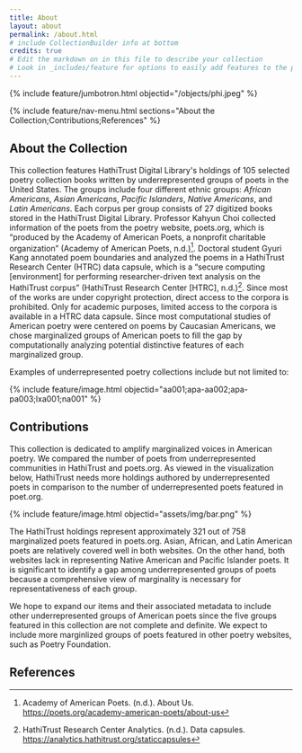 ```yaml
---
title: About
layout: about
permalink: /about.html
# include CollectionBuilder info at bottom
credits: true
# Edit the markdown on in this file to describe your collection
# Look in _includes/feature for options to easily add features to the page
---
```

{% include feature/jumbotron.html objectid="/objects/phi.jpeg" %}

{% include feature/nav-menu.html sections="About the Collection;Contributions;References" %}

## About the Collection
This collection features HathiTrust Digital Library's holdings of 105 selected poetry collection books written by underrepresented groups of poets in the United States. The groups include four different ethnic groups: _African Americans_, _Asian Americans_, _Pacific Islanders_, _Native Americans_, and _Latin Americans_. Each corpus per group consists of 27 digitized books stored in the HathiTrust Digital Library. Professor Kahyun Choi collected information of the poets from the poetry website, poets.org, which is “produced by the Academy of American Poets, a nonprofit charitable organization” (Academy of American Poets, n.d.)[^1]. Doctoral student Gyuri Kang annotated poem boundaries and analyzed the poems in a HathiTrust Research Center (HTRC) data capsule, which is a “secure computing [environment] for performing researcher-driven text analysis on the HathiTrust corpus” (HathiTrust Research Center [HTRC], n.d.)[^2]. Since most of the works are under copyright protection, direct access to the corpora is prohibited. Only for academic purposes, limited access to the corpora is available in a HTRC data capsule. Since most computational studies of American poetry were centered on poems by Caucasian Americans, we chose marginalized groups of American poets to fill the gap by computationally analyzing potential distinctive features of each marginalized group.

Examples of underrepresented poetry collections include but not limited to:

{% include feature/image.html objectid="aa001;apa-aa002;apa-pa003;lxa001;na001" %}

## Contributions
This collection is dedicated to amplify marginalized voices in American poetry. We compared the number of poets from underrepresented communities in HathiTrust and poets.org. As viewed in the visualization below, HathiTrust needs more holdings authored by underrepresented poets in comparison to the number of underrepresented poets featured in poet.org.

{% include feature/image.html objectid="assets/img/bar.png" %}

The HathiTrust holdings represent approximately 321 out of 758 marginalized poets featured in poets.org. Asian, African, and Latin American poets are relatively covered well in both websites. On the other hand, both websites lack in representing Native American and Pacific Islander poets. It is significant to identify a gap among underrepresented groups of poets because a comprehensive view of marginality is necessary for representativeness of each group.

We hope to expand our items and their associated metadata to include other underrepresented groups of American poets since the five groups featured in this collection are not complete and definite. We expect to include more marginlized groups of poets featured in other poetry websites, such as Poetry Foundation.

## References
[^1]: Academy of American Poets. (n.d.). About Us. <https://poets.org/academy-american-poets/about-us>
[^2]: HathiTrust Research Center Analytics. (n.d.). Data capsules. <https://analytics.hathitrust.org/staticcapsules>
